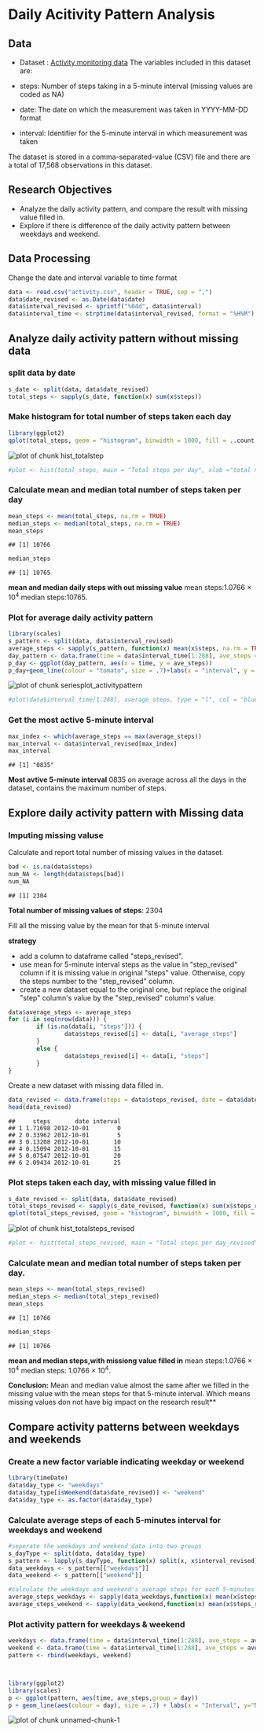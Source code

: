 Daily Acitivity Pattern Analysis
========================================================

## Data

- Dataset : [Activity monitoring data](https://d396qusza40orc.cloudfront.net/repdata%2Fdata%2Factivity.zip)
The variables included in this dataset are:

- steps: Number of steps taking in a 5-minute interval (missing values are coded as NA)

- date: The date on which the measurement was taken in YYYY-MM-DD format

- interval: Identifier for the 5-minute interval in which measurement was taken

The dataset is stored in a comma-separated-value (CSV) file and there are a total of 17,568 observations in this dataset.

## Research Objectives

- Analyze the daily activity pattern, and compare the result with missing value filled in. 
- Explore if there is difference of the daily activity pattern between weekdays and weekend.

## Data Processing
Change the date and interval variable to time format

```r
data <- read.csv("activity.csv", header = TRUE, sep = ",")
data$date_revised <- as.Date(data$date)
data$interval_revised <- sprintf("%04d", data$interval)
data$interval_time <- strptime(data$interval_revised, format = "%H%M")
```


## Analyze daily activity pattern without missing data

### split data by date

```r
s_date <- split(data, data$date_revised)
total_steps <- sapply(s_date, function(x) sum(x$steps))
```

### Make histogram for total number of steps taken each day

```r
library(ggplot2)
qplot(total_steps, geom = "histogram", binwidth = 1000, fill = ..count.., xlab = "Total steps per day", ylab = "Number of Days", main = "Total steps per day Frequency")
```

![plot of chunk hist_totalstep](./PA1_template_files/figure-html/hist_totalstep.png) 

```r
#plot <- hist(total_steps, main = "Total steps per day", xlab ="total number of steps taken each day")
```

### Calculate mean and median total number of steps taken per day

```r
mean_steps <- mean(total_steps, na.rm = TRUE)
median_steps <- median(total_steps, na.rm = TRUE)
mean_steps
```

```
## [1] 10766
```

```r
median_steps
```

```
## [1] 10765
```
**mean and median daily steps with out missing value**
mean steps:1.0766 &times; 10<sup>4</sup>
median steps:10765.

###  Plot for average daily activity pattern

```r
library(scales)
s_pattern <- split(data, data$interval_revised) 
average_steps <- sapply(s_pattern, function(x) mean(x$steps, na.rm = TRUE))
day_pattern <- data.frame(time = data$interval_time[1:288], ave_steps = average_steps)
p_day <- ggplot(day_pattern, aes(x = time, y = ave_steps))
p_day+geom_line(colour = "tomato", size = .7)+labs(x = "interval", y = "Number of steps", title = "Average Daily Activity Pattern")+scale_x_datetime(labels= date_format("%H:%M"))
```

![plot of chunk seriesplot_activitypattern](./PA1_template_files/figure-html/seriesplot_activitypattern.png) 

```r
#plot(data$interval_time[1:288], average_steps, type = "l", col = "blue", main = "Average daily activity pattern", xlab = "interval", ylab = "Number of steps")
```

### Get the most active 5-minute interval

```r
max_index <- which(average_steps == max(average_steps))
max_interval <- data$interval_revised[max_index]
max_interval
```

```
## [1] "0835"
```
**Most avtive 5-minute interval** 0835 on average across all the days in the dataset, contains the maximum number of steps.

## Explore daily activity pattern with Missing data

### Imputing missing valuse
Calculate and report total number of missing values in the dataset. 

```r
bad <- is.na(data$steps)
num_NA <- length(data$steps[bad])
num_NA
```

```
## [1] 2304
```
**Total number of missing values of steps**:  2304

Fill all the missing value by the mean for that 5-minute interval

**strategy**

- add a column to dataframe called "steps_revised".
- use mean for 5-minute interval steps as the value in "step_revised" column if it is missing value in original "steps" value. Otherwise, copy the steps number to the "step_revised" column.  
- create a new dataset equal to the original one, but replace the original "step" column's value by the "step_revised" column's value.

```r
data$average_steps <- average_steps
for (i in seq(nrow(data))) {
        if (is.na(data[i, "steps"])) {
                data$steps_revised[i] <- data[i, "average_steps"]
        }
        else {
                data$steps_revised[i] <- data[i, "steps"]
        }
}
```

Create a new dataset with missing data filled in. 

```r
data_revised <- data.frame(steps = data$steps_revised, date = data$date, interval = data$interval)
head(data_revised)
```

```
##     steps       date interval
## 1 1.71698 2012-10-01        0
## 2 0.33962 2012-10-01        5
## 3 0.13208 2012-10-01       10
## 4 0.15094 2012-10-01       15
## 5 0.07547 2012-10-01       20
## 6 2.09434 2012-10-01       25
```

### Plot steps taken each day, with missing value filled in

```r
s_date_revised <- split(data, data$date_revised)
total_steps_revised <- sapply(s_date_revised, function(x) sum(x$steps_revised, na.rm = TRUE))
qplot(total_steps_revised, geom = "histogram", binwidth = 1000, fill = ..count.., xlab = "Total steps per day", ylab = "Number of Days", main = "Total steps per day(simulated data)")
```

![plot of chunk hist_totalsteps_revised](./PA1_template_files/figure-html/hist_totalsteps_revised.png) 

```r
#plot <- hist(total_steps_revised, main = "Total steps per day_revised", xlab ="total number of steps taken each day_revised")
```

### Calculate mean and median total number of steps taken per day. 

```r
mean_steps <- mean(total_steps_revised)
median_steps <- median(total_steps_revised)
mean_steps
```

```
## [1] 10766
```

```r
median_steps
```

```
## [1] 10766
```
**mean and median steps,with missiong value filled in**
mean steps:1.0766 &times; 10<sup>4</sup>
median steps: 1.0766 &times; 10<sup>4</sup>.

**Conclusion:** Mean and median value almost the same after we filled in the missing value with the mean steps for that 5-minute interval. Which means missing values don not have big impact on the research result**


## Compare activity patterns between weekdays and weekends
### Create a new factor variable indicating weekday or weekend

```r
library(timeDate)
data$day_type <- "weekdays"
data$day_type[isWeekend(data$date_revised)] <- "weekend"
data$day_type <- as.factor(data$day_type)
```

### Calculate average steps of each 5-minutes interval for weekdays and weekend

```r
#seperate the weekdays and weekend data into two groups
s_dayType <- split(data, data$day_type)
s_pattern <- lapply(s_dayType, function(x) split(x, x$interval_revised))
data_weekdays <- s_pattern[["weekdays"]]
data_weekend <- s_pattern[["weekend"]]

#calculate the weekdays and weekend's average steps for each 5-minutes interval.
average_steps_weekdays <- sapply(data_weekdays,function(x) mean(x$steps_revised))
average_steps_weekend <- sapply(data_weekend,function(x) mean(x$steps_revised))
```

### Plot activity pattern for weekdays & weekend


```r
weekdays <- data.frame(time = data$interval_time[1:288], ave_steps = average_steps_weekdays, day = "weekdays")
weekend <- data.frame(time = data$interval_time[1:288], ave_steps = average_steps_weekend, day = "weekend")
pattern <- rbind(weekdays, weekend)



library(ggplot2)
library(scales)
p <- ggplot(pattern, aes(time, ave_steps,group = day))
p + geom_line(aes(colour = day), size = .7) + labs(x = "Interval", y="Number of steps", title = "Average daily activity pattern")+scale_x_datetime(labels= date_format("%H:%M"))
```

![plot of chunk unnamed-chunk-1](./PA1_template_files/figure-html/unnamed-chunk-1.png) 
